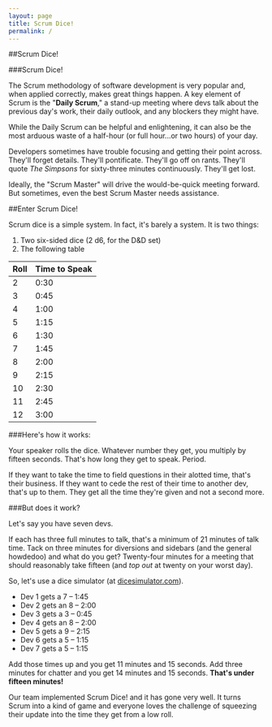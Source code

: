 ```yaml
---
layout: page
title: Scrum Dice!
permalink: /
---
```


##Scrum Dice!

###Scrum Dice!

The Scrum methodology of software development is very popular and, when applied correctly, makes great things happen. A key element of Scrum is the "__Daily Scrum__," a stand-up meeting where devs talk about the previous day's work, their daily outlook, and any blockers they might have.

While the Daily Scrum can be helpful and enlightening, it can also be the most arduous waste of a half-hour (or full hour...or two hours) of your day.

Developers sometimes have trouble focusing and getting their point across. They'll forget details. They'll pontificate. They'll go off on rants. They'll quote <cite>The Simpsons</cite> for sixty-three minutes continuously. They'll get lost.

Ideally, the "Scrum Master" will drive the would-be-quick meeting forward. But sometimes, even the best Scrum Master needs assistance.

##Enter Scrum Dice!

Scrum dice is a simple system. In fact, it's barely a system. It is two things:

1. Two six-sided dice (2 d6, for the D&D set)
2. The following table

| Roll | Time to Speak |
|------|---------------|
| 2    | 0:30          |
| 3    | 0:45          |
| 4    | 1:00          |
| 5    | 1:15          |
| 6    | 1:30          |
| 7    | 1:45          |
| 8    | 2:00          |
| 9    | 2:15          |
| 10   | 2:30          |
| 11   | 2:45          |
| 12   | 3:00          |

###Here's how it works:

Your speaker rolls the dice. Whatever number they get, you multiply by fifteen seconds. That's how long they get to speak. Period.

If they want to take the time to field questions in their alotted time, that's their business. If they want to cede the rest of their time to another dev, that's up to them. They get all the time they're given and not a second more.

###But does it work?

Let's say you have seven devs.

If each has three full minutes to talk, that's a minimum of 21 minutes of talk time. Tack on three minutes for diversions and sidebars (and the general howdedoo) and what do you get? Twenty-four minutes for a meeting that should reasonably take fifteen (and *top out* at twenty on your worst day).

So, let's use a dice simulator (at [dicesimulator.com](dicesimulator.com)).

- Dev 1 gets a 7 – 1:45
- Dev 2 gets an 8 – 2:00
- Dev 3 gets a 3 – 0:45
- Dev 4 gets an 8 – 2:00  
- Dev 5 gets a 9 – 2:15
- Dev 6 gets a 5 – 1:15  
- Dev 7 gets a 5 – 1:15  

Add those times up and you get 11 minutes and 15 seconds. Add three minutes for chatter and you get 14 minutes and 15 seconds. __That's under fifteen minutes!__

Our team implemented Scrum Dice! and it has gone very well. It turns Scrum into a kind of game and everyone loves the challenge of squeezing their update into the time they get from a low roll.
